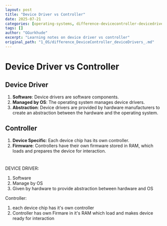 ```yaml
---
layout: post
title: "Device Driver vs Controller"
date: 2025-07-21
categories: [operating-systems, difference-devicecontroller-devicedrivers--md]
tags: []
author: "GGurkhude"
excerpt: "Learning notes on device driver vs controller"
original_path: "1_OS/difference_DeviceController_deviceDrivers_.md"
---
```


# Device Driver vs Controller

## Device Driver

1. **Software**: Device drivers are software components.
2. **Managed by OS**: The operating system manages device drivers.
3. **Abstraction**: Device drivers are provided by hardware manufacturers to create an abstraction between the hardware and the operating system.

## Controller

1. **Device Specific**: Each device chip has its own controller.
2. **Firmware**: Controllers have their own firmware stored in RAM, which loads and prepares the device for interaction.

#

DEVICE DRIVER: 
1) Software
2) Manage by OS
3) Given by hardware to provide
  abstraction between hardware and OS

Controller:
1) each device chip has it's own controller
2) Controller has own Firmare in it's RAM
  which load and makes device ready for 
  interaction
  